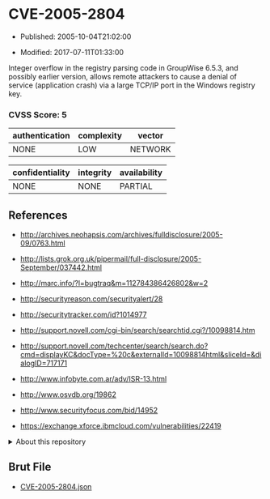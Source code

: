 # CVE-2005-2804

- Published: 2005-10-04T21:02:00

- Modified: 2017-07-11T01:33:00

Integer overflow in the registry parsing code in GroupWise 6.5.3, and possibly earlier version, allows remote attackers to cause a denial of service (application crash) via a large TCP/IP port in the Windows registry key.

### CVSS Score: **5**

| authentication | complexity | vector |
| --- | --- | --- |
| NONE | LOW | NETWORK |

| confidentiality | integrity | availability |
| --- | --- | --- |
| NONE | NONE | PARTIAL |

## References

* http://archives.neohapsis.com/archives/fulldisclosure/2005-09/0763.html

* http://lists.grok.org.uk/pipermail/full-disclosure/2005-September/037442.html

* http://marc.info/?l=bugtraq&m=112784386426802&w=2

* http://securityreason.com/securityalert/28

* http://securitytracker.com/id?1014977

* http://support.novell.com/cgi-bin/search/searchtid.cgi?/10098814.htm

* http://support.novell.com/techcenter/search/search.do?cmd=displayKC&docType=%20c&externalId=10098814html&sliceId=&dialogID=717171

* http://www.infobyte.com.ar/adv/ISR-13.html

* http://www.osvdb.org/19862

* http://www.securityfocus.com/bid/14952

* https://exchange.xforce.ibmcloud.com/vulnerabilities/22419

<details>
<summary>About this repository</summary> 

  This repository is part of the project [Live Hack CVE](https://github.com/Live-Hack-CVE). Main website can be found [www.live-hack.org](https://www.live-hack.org) 
  
  Made by [Sn0wAlice](https://github.com/Sn0wAlice) for the people that care about security and need to have a feed of the latest CVEs. Hope you enjoy it, don't forget to star the repo and follow me on [Twitter](https://twitter.com/Sn0wAlice) and [Github](https://github.com/Sn0wAlice). And that is my [personnal website](https://www.alice-snow.me/)

  - [Home Page](https://github.com/Live-Hack-CVE)
  - [Framework](https://github.com/Live-Hack-CVE/cve-framework)
  - [CVE database](https://github.com/Live-Hack-CVE/full_database)
  - [Changelog](https://github.com/Live-Hack-CVE/Changelog)
</details>

## Brut File

* [CVE-2005-2804.json](https://raw.githubusercontent.com/Live-Hack-CVE/full_database/main/cves/2005/CVE-2005-2804.json)

